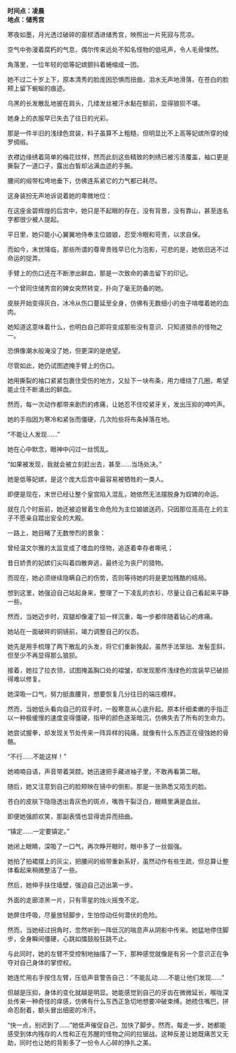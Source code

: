 # 


**时间点：凌晨**  
**地点：储秀宫**

寒夜如墨，月光透过破碎的窗棂洒进储秀宫，映照出一片死寂与荒凉。

空气中弥漫着腐朽的气息，偶尔传来远处不知名怪物的低吼声，令人毛骨悚然。

角落里，一位年轻的低等妃嫔颤抖着蜷缩成一团。

她不过二十岁上下，原本清秀的脸庞因恐惧而扭曲，泪水无声地滑落，在苍白的脸颊上留下蜿蜒的痕迹。

乌黑的长发散乱地披在肩头，几缕发丝被汗水黏在额前，显得狼狈不堪。

她身上的衣服早已失去了往日的光彩。

那是一件半旧的浅绿色宫装，料子虽算不上粗糙，但明显比不上高等妃嫔所穿的绫罗绸缎。

衣襟边缘绣着简单的梅花纹样，然而此刻这些精致的刺绣已被污渍覆盖，袖口更是撕裂了一道口子，露出白皙却沾满血迹的手腕。

腰间的缎带松垮地垂下，仿佛连系紧它的力气都已耗尽。

这身装扮无声地诉说着她的卑微地位：

在这座金碧辉煌的后宫中，她只是不起眼的存在，没有背景，没有靠山，甚至连名字都很少被人提起。

平日里，她只能小心翼翼地侍奉主位娘娘，忍受冷眼和苛责，以求自保。

而如今，末世降临，那些所谓的尊卑贵贱早已化为泡影，可悲的是，她依旧逃不过命运的捉弄。

手臂上的伤口还在不断渗出鲜血，那是一次致命的袭击留下的印记。

一个曾同住储秀宫的婢女突然转变，扑向了毫无防备的她。

皮肤开始变得灰白，冰冷从伤口蔓延至全身，仿佛有无数细小的虫子啃噬着她的血肉。

她知道这意味着什么，也明白自己即将变成那些没有意识、只知道猎杀的怪物之一。

恐惧像潮水般淹没了她，但更深的是绝望。

尽管如此，她仍试图遮掩手臂上的伤口。

她用撕裂的袖口紧紧包裹住受伤的地方，又扯下一块布条，用力缠绕了几圈，希望能止住不断涌出的鲜血。

然而，每一次动作都带来剧烈的疼痛，让她忍不住咬紧牙关，发出压抑的呻吟声。

她的手指因为寒冷和紧张而僵硬，几次险些将布条掉落在地。

“不能让人发现……”

她在心中默念，眼神中闪过一丝慌乱。

“如果被发现，我就会被立刻赶出去，甚至……当场处决。”

她是低等妃嫔，是这个庞大后宫中最容易被牺牲的一类人。

即便是现在，末世已经让整个皇宫陷入混乱，她依然无法摆脱身为奴婢的命运。

就在几个时辰前，她还被迫冒着生命危险为主位娘娘送药，只因那位高高在上的主子不愿亲自踏出安全的大殿。

一路上，她目睹了无数惨烈的景象：

曾经温文尔雅的太监变成了嗜血的怪物，追逐着幸存者嘶吼；

昔日娇贵的妃嫔们尖叫着四散奔逃，最终沦为丧尸的猎物。

而现在，她必须继续隐瞒自己的伤势，否则等待她的将是更加残酷的结局。

想到这里，她强迫自己站起身来，整理了一下凌乱的衣衫，尽量让自己看起来平静一些。

然而，当她迈步时，双腿却像灌了铅一样沉重，每一步都伴随着钻心的疼痛。

她站在一面破碎的铜镜前，竭力调整自己的仪态。

她先是用手梳理了两下散乱的头发，将它们重新挽起，虽然手法笨拙、发髻歪斜，但至少不再显得那么狼狈。

接着，她拉了拉衣领，试图掩盖胸口处的褶皱，却发现那件浅绿色的宫装早已破损得难以修复。

她深吸一口气，努力挺直腰背，想要恢复几分往日的端庄模样。

然而，当她低头看向自己的双手时，一股寒意从心底升起。原本纤细柔嫩的手指正以一种极缓慢的速度变得僵硬，指甲的颜色逐渐暗沉，仿佛失去了所有的生命力。

她尝试握拳，却发现关节处传来一阵异样的钝痛，就像有什么东西正在侵蚀她的骨骼。

“不行……不能这样！”

她喃喃自语，声音带着哭腔。她迅速把手藏进袖子里，不敢再看第二眼。

随后，她又注意到自己的脸颊映在镜中的倒影。那是一张熟悉又陌生的脸。

苍白的皮肤下隐隐透出青灰色的斑点，嘴唇干裂泛白，眼睛里满是血丝。

即便她强颜欢笑，那副表情也显得诡异而扭曲。

“镇定……一定要镇定。”

她闭上眼睛，深吸了一口气，再次睁开眼时，眼中多了一丝倔强。

她拍了拍裙摆上的灰尘，把腰间的缎带重新系好，虽然动作有些生疏，但总算让整体看起来稍微整洁了一些。

然后，她伸手扶住墙壁，强迫自己迈出第一步。

外面的走廊漆黑一片，只有零星的烛火摇曳不定。

她屏住呼吸，尽量放轻脚步，生怕惊动任何潜伏的危险。

然而，当她经过拐角时，忽然听到一阵低沉的喘息声从阴影中传来。她猛地停住脚步，全身瞬间僵硬，心跳如擂鼓般狂跳不止。

与此同时，她的左臂不受控制地抽搐了一下，那种感觉就像是有另一个意识正在争夺对自己身体的掌控权。

她连忙用右手按住左臂，压低声音警告自己：“不能乱动……不能让他们发现……”

但越是压抑，身体的变化就越是明显。她能感觉到自己的牙齿在微微延长，喉咙深处传来一种奇怪的痒感，仿佛有什么东西正急切地想要冲破束缚。她捂住嘴巴，拼命忍耐着，额头冒出细密的冷汗。

“快一点，别迟到了……”她低声催促自己，加快了脚步。然而，每走一步，她都能感受到体内残存的人性和正在苏醒的怪物之间的拉锯战。这种反差让她既痛苦又无助，同时也让她的背影多了一份令人心碎的挣扎之美。